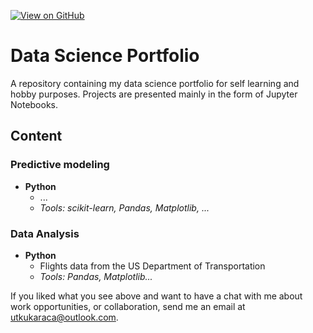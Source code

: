 [![View on GitHub](https://img.shields.io/badge/GitHub-View_on_GitHub-blue?logo=GitHub)](https://github.com/utkukrc/dataSciencePortfolio) 
# Data Science Portfolio

A repository containing my data science portfolio for self learning and hobby purposes. Projects are presented mainly in the form of Jupyter Notebooks.


## Content

### Predictive modeling

- __Python__
    - ...
    - _Tools: scikit-learn, Pandas, Matplotlib, ..._ 

### Data Analysis

- __Python__
    - Flights data from the US Department of Transportation
    - _Tools: Pandas, Matplotlib..._


If you liked what you see above and want to have a chat with me about work opportunities, or collaboration, send me an email at utkukaraca@outlook.com.
